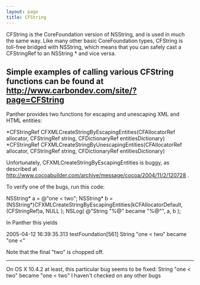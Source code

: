 ```yaml
---
layout: page
title: CFString
---
```


CFString is the CoreFoundation version of NSString, and is used in much the same way. Like many other basic CoreFoundation types, CFString is toll-free bridged with NSString, which means that you can safely cast a     CFStringRef to an     NSString * and vice versa.

Simple examples of calling various CFString functions can be found at
http://www.carbondev.com/site/?page=CFString
----
Panther provides two functions for escaping and unescaping XML and HTML entities:


*CFStringRef CFXMLCreateStringByEscapingEntities(CFAllocatorRef allocator, CFStringRef string, CFDictionaryRef entitiesDictionary)
*CFStringRef CFXMLCreateStringByUnescapingEntities(CFAllocatorRef allocator, CFStringRef string, CFDictionaryRef entitiesDictionary)


Unfortunately, CFXMLCreateStringByEscapingEntities is buggy, as described at http://www.cocoabuilder.com/archive/message/cocoa/2004/11/2/120728 .

To verify one of the bugs, run this code:

    
NSString* a = @"one < two";
NSString* b = (NSString*)CFXMLCreateStringByEscapingEntities(kCFAllocatorDefault, (CFStringRef)a, NULL );
NSLog( @"String \"%@\" became \"%@\"", a, b );


In Panther this yields 
    
2005-04-12 16:39:35.313 testFoundation[561] String "one < two" became "one &lt;"


Note that the final "two" is chopped off.

----
On OS X 10.4.2 at least, this particular bug seems to be fixed:
String "one < two" became "one &lt; two"
I haven't checked on any other bugs

